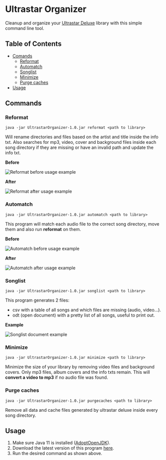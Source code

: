 # Ultrastar Organizer

Cleanup and organize your [Ultrastar Deluxe](https://usdx.eu/) library with this simple command line tool.

## Table of Contents
* [Comands](#commands)
    * [Reformat](#reformat)
    * [Automatch](#automatch)
    * [Songlist](#songlist)
    * [Minimize](#minimize)
    * [Purge caches](#purgecaches)
* [Usage](#usage)

<a name="commands"/>

## Commands
<a name="reformat"/>

### Reformat

```java -jar UltrastarOrganizer-1.0.jar reformat <path to library>```

Will rename directories and files based on the artist and title inside the info txt.
Also searches for mp3, video, cover and background files inside each song directory if they are missing or have an invalid path and update the info txt.

**Before**

![Reformat before usage example](images/reformat-before.png)

**After**

![Reformat after usage example](images/reformat-after.png)

<a name="automatch"/>

### Automatch

```java -jar UltrastarOrganizer-1.0.jar automatch <path to library>```

This program will match each audio file to the correct song directory, move them and also run **reformat** on them.

**Before**

![Automatch before usage example](images/automatch-before.png)

**After**

![Automatch after usage example](images/automatch-after.png)

<a name="songlist"/>

### Songlist

```java -jar UltrastarOrganizer-1.0.jar songlist <path to library>```

This program generates 2 files:
* csv with a table of all songs and which files are missing (audio, video...).
* odt (open document) with a pretty list of all songs, useful to print out.

**Example**

![Songlist document example](images/songlist-result.png)

<a name="minimize"/>

### Minimize

```java -jar UltrastarOrganizer-1.0.jar minimize <path to library>```

Minimize the size of your library by removing video files and background covers.
Only mp3 files, album covers and the info txts remain. This will **convert a video to mp3** if no audio file was found.

<a name="purgecaches"/>

### Purge caches

```java -jar UltrastarOrganizer-1.0.jar purgecaches <path to library>```

Remove all data and cache files generated by ultrastar deluxe inside every song directory.


<a name="usage"/>

## Usage

1. Make sure Java 11 is installed ([AdoptOpenJDK](https://adoptopenjdk.net/releases.html)).
2. Download the latest version of this program [here](https://github.com/jorisguffens/UltrastarOrganizer/releases).
3. Run the desired command as shown above.